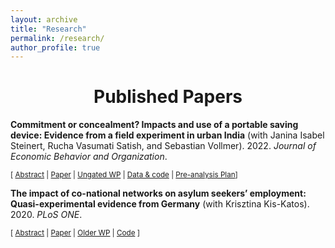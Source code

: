 ```yaml
---
layout: archive
title: "Research"
permalink: /research/
author_profile: true
---
```


# <center> Published Papers </center>

**Commitment or concealment? Impacts and use of a portable saving device: Evidence from a field experiment in urban India** (with Janina Isabel Steinert, Rucha Vasumati Satish, and Sebastian Vollmer). 2022. *Journal of Economic Behavior and Organization*. 

<div id="hpt" style="display: none; text-align: justify; line-height: 1.2" ><small>
Abstract: To quantify the impact of a novel “soft” commitment intervention, we randomly allocate 1525 Indian slum dwellers to receive a zip purse and a lockbox (treatment) or a lockbox only (control). After six months, we document a 19 percent increase in total savings in the treatment arm. The effect is sustained in a sub-sample of participants we re-interview during the COVID-19 pandemic, twenty months after initial distribution of the devices. While temptation spending was not reduced, additional analyses suggest that the zip purse served as a hiding rather than a self-control device. Our results highlight the importance of considering the role of financial transfers to other household members in future saving promotion programs.</small><br><br/></div>

<small> \[ <a href="#/" onclick="visib('hpt')">Abstract</a> | [Paper](https://www-sciencedirect-com.proxy.bnl.lu/science/article/pii/S0167268121004984) | [Ungated WP](http://FelixStips.github.io/files/pune_rct_wp.pdf) | [Data & code](https://osf.io/p8dj5/) | [Pre-analysis Plan](http://FelixStips.github.io/files/pap_pune_rct.pdf)\] </small>


**The impact of co-national networks on asylum seekers’ employment: Quasi-experimental evidence from Germany** (with Krisztina Kis-Katos). 2020. *PLoS ONE*. 

<div id="hpt" style="display: none; text-align: justify; line-height: 1.2" ><small>
Abstract: Using novel registry data on persons receiving asylum welfare benefits in Germany for the period from 2010 to 2016, and quasi-experimental variation induced by German allocation policies, we identify the role that the size and composition of local co-national networks of asylum seekers play for formal labor market access within the same group. While the individual employment probability is not linked to network size, it increases with the number of employed local co-national asylum seekers and decreases with the number of non-employed network members, thereby underlining the central importance of network quality.</small><br><br/></div>

<small> \[ <a href="#/" onclick="visib('hpt')">Abstract</a> | [Paper](https://doi.org/10.1371/journal.pone.0236996) | [Older WP](http://FelixStips.github.io/files/dp_networks.pdf) | [Code](http://FelixStips.github.io/files/plosone_final.do) \] </small>
